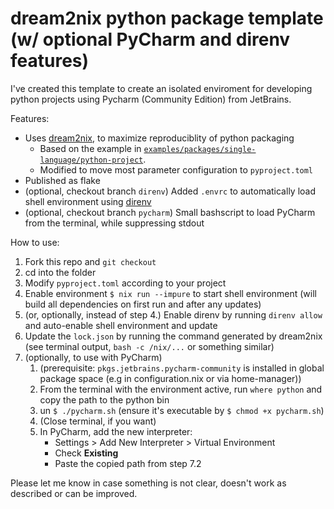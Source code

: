 # dream2nix python package template (w/ optional PyCharm and direnv features)
I've created this template to create an isolated enviroment for developing python projects using Pycharm (Community Edition) from JetBrains.

Features:
- Uses [dream2nix](https://github.com/nix-community/dream2nix), to maximize reproduciblity of python packaging
  - Based on the example in [`examples/packages/single-language/python-project`](https://github.com/nix-community/dream2nix/tree/67c1356f20b5f0495c46f1f25c45327a9e604c56/examples/packages/single-language/python-project).
  - Modified to move most parameter configuration to `pyproject.toml`
- Published as flake
- (optional, checkout branch `direnv`) Added `.envrc` to automatically load shell environment using [direnv](https://github.com/direnv/direnv/)
- (optional, checkout branch `pycharm`) Small bashscript to load PyCharm from the terminal, while suppressing stdout

How to use:
1. Fork this repo and `git checkout`
2. cd into the folder
3. Modify `pyproject.toml` according to your project
4. Enable environment `$ nix run --impure` to start shell environment (will build all dependencies on first run and after any updates)
5. (or, optionally, instead of step 4.) Enable direnv by running `direnv allow` and auto-enable shell environment and update
6. Update the `lock.json` by running the command generated by dream2nix (see terminal output, `bash -c /nix/...` or something similar)
7. (optionally, to use with PyCharm)
   1. (prerequisite: `pkgs.jetbrains.pycharm-community` is installed in global package space (e.g in configuration.nix or via home-manager))
   2. From the terminal with the environment active, run `where python` and copy the path to the python bin 
   3. un `$ ./pycharm.sh` (ensure it's executable by `$ chmod +x pycharm.sh`)
   4. (Close terminal, if you want)
   5. In PyCharm, add the new interpreter:
        - Settings > Add New Interpreter > Virtual Environment
        - Check **Existing** 
        - Paste the copied path from step 7.2 

Please let me know in case something is not clear, doesn't work as described or can be improved.

